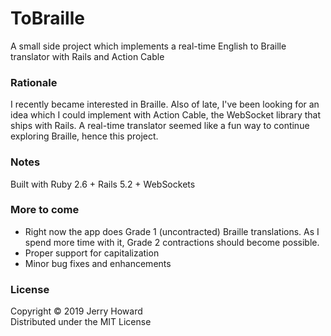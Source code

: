 # ToBraille

A small side project which implements a real-time English to Braille translator with Rails and Action Cable

### Rationale
I recently became interested in Braille. Also of late, I've been looking for an idea which I could implement with Action Cable, the WebSocket library that ships with Rails. A real-time translator seemed like a fun way to continue exploring Braille, hence this project.

### Notes
Built with Ruby 2.6 + Rails 5.2 + WebSockets

### More to come
- Right now the app does Grade 1 (uncontracted) Braille translations. As I spend more time with it, Grade 2 contractions should become possible.
- Proper support for capitalization
- Minor bug fixes and enhancements

### License
Copyright © 2019 Jerry Howard<br/>
Distributed under the MIT License
